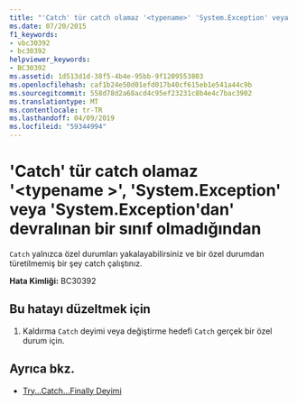 ```yaml
---
title: "'Catch' tür catch olamaz '<typename>' 'System.Exception' veya 'System.Exception'dan' devralınan bir sınıf olmadığından"
ms.date: 07/20/2015
f1_keywords:
- vbc30392
- bc30392
helpviewer_keywords:
- BC30392
ms.assetid: 1d513d1d-38f5-4b4e-95bb-9f1209553803
ms.openlocfilehash: caf1b24e50d01efd017b40cf615eb1e541a44c9b
ms.sourcegitcommit: 558d78d2a68acd4c95ef23231c8b4e4c7bac3902
ms.translationtype: MT
ms.contentlocale: tr-TR
ms.lasthandoff: 04/09/2019
ms.locfileid: "59344994"
---
```

# <a name="catch-cannot-catch-type-typename-because-it-is-not-systemexception-or-a-class-that-inherits-from-systemexception"></a>'Catch' tür catch olamaz '\<typename >', 'System.Exception' veya 'System.Exception'dan' devralınan bir sınıf olmadığından
`Catch` yalnızca özel durumları yakalayabilirsiniz ve bir özel durumdan türetilmemiş bir şey catch çalıştınız.  
  
 **Hata Kimliği:** BC30392  
  
## <a name="to-correct-this-error"></a>Bu hatayı düzeltmek için  
  
1. Kaldırma `Catch` deyimi veya değiştirme hedefi `Catch` gerçek bir özel durum için.  
  
## <a name="see-also"></a>Ayrıca bkz.

- [Try...Catch...Finally Deyimi](../../visual-basic/language-reference/statements/try-catch-finally-statement.md)
